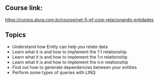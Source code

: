 ## Course link:
https://cursos.alura.com.br/course/net-5-ef-core-relacionando-entidades

## Topics 

* Understand how Entity can help you relate data
* Learn what it is and how to implement the 1:1 relationship
* Learn what it is and how to implement the 1:n relationship
* Learn what it is and how to implement the n:n relationship
* Find out how to generate dependencies between your entities
* Perform some types of queries with LINQ
